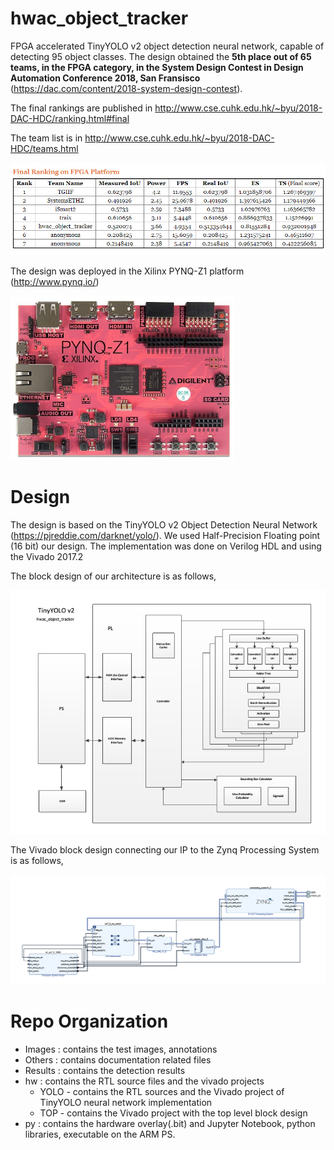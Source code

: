 # hwac_object_tracker
FPGA accelerated TinyYOLO v2 object detection neural network, capable of detecting 95 object classes. The design obtained the **5th place out of 65 teams, in the FPGA category, in the System Design Contest in Design Automation Conference 2018, San Fransisco** (https://dac.com/content/2018-system-design-contest). 

The final rankings are published in http://www.cse.cuhk.edu.hk/~byu/2018-DAC-HDC/ranking.html#final

The team list is in http://www.cse.cuhk.edu.hk/~byu/2018-DAC-HDC/teams.html

![alt text](Others/Ranking.PNG?raw=true "Title")

The design was deployed in the Xilinx PYNQ-Z1 platform (http://www.pynq.io/)

![alt text](Others/0.jpg?raw=true "Title")

# Design

The design is based on the TinyYOLO v2 Object Detection Neural Network (https://pjreddie.com/darknet/yolo/). We used Half-Precision Floating point (16 bit) our design. The implementation was done on Verilog HDL and using the Vivado 2017.2

The block design of our architecture is as follows,

![alt text](Others/BD1.png?raw=true "Title")

The Vivado block design connecting our IP to the Zynq Processing System is as follows,

![alt text](Others/BD2.png?raw=true "Title")
   
# Repo Organization

* Images : contains the test images, annotations
* Others : contains documentation related files
* Results : contains the detection results
* hw : contains the RTL source files and the vivado projects
  * YOLO - contains the RTL sources and the Vivado project of TinyYOLO neural network implementation
  * TOP - contains the Vivado project with the top level block design
* py : contains the hardware overlay(.bit) and Jupyter Notebook, python libraries, executable on the ARM PS.
